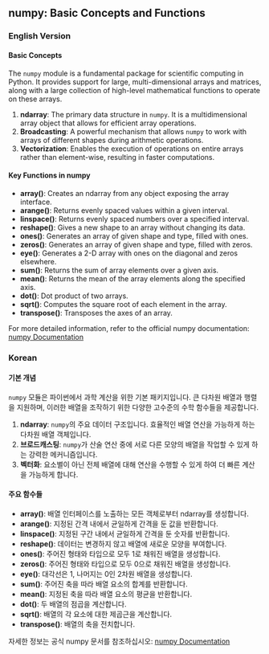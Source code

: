 ## numpy: Basic Concepts and Functions

### English Version

#### Basic Concepts
The `numpy` module is a fundamental package for scientific computing in Python. It provides support for large, multi-dimensional arrays and matrices, along with a large collection of high-level mathematical functions to operate on these arrays.

1. **ndarray**: The primary data structure in `numpy`. It is a multidimensional array object that allows for efficient array operations.
2. **Broadcasting**: A powerful mechanism that allows `numpy` to work with arrays of different shapes during arithmetic operations.
3. **Vectorization**: Enables the execution of operations on entire arrays rather than element-wise, resulting in faster computations.

#### Key Functions in numpy
- **array()**: Creates an ndarray from any object exposing the array interface.
- **arange()**: Returns evenly spaced values within a given interval.
- **linspace()**: Returns evenly spaced numbers over a specified interval.
- **reshape()**: Gives a new shape to an array without changing its data.
- **ones()**: Generates an array of given shape and type, filled with ones.
- **zeros()**: Generates an array of given shape and type, filled with zeros.
- **eye()**: Generates a 2-D array with ones on the diagonal and zeros elsewhere.
- **sum()**: Returns the sum of array elements over a given axis.
- **mean()**: Returns the mean of the array elements along the specified axis.
- **dot()**: Dot product of two arrays.
- **sqrt()**: Computes the square root of each element in the array.
- **transpose()**: Transposes the axes of an array.

For more detailed information, refer to the official numpy documentation: [numpy Documentation](https://numpy.org/doc/)

### Korean

#### 기본 개념
`numpy` 모듈은 파이썬에서 과학 계산을 위한 기본 패키지입니다. 큰 다차원 배열과 행렬을 지원하며, 이러한 배열을 조작하기 위한 다양한 고수준의 수학 함수들을 제공합니다.

1. **ndarray**: `numpy`의 주요 데이터 구조입니다. 효율적인 배열 연산을 가능하게 하는 다차원 배열 객체입니다.
2. **브로드캐스팅**: `numpy`가 산술 연산 중에 서로 다른 모양의 배열을 작업할 수 있게 하는 강력한 메커니즘입니다.
3. **벡터화**: 요소별이 아닌 전체 배열에 대해 연산을 수행할 수 있게 하여 더 빠른 계산을 가능하게 합니다.

#### 주요 함수들
- **array()**: 배열 인터페이스를 노출하는 모든 객체로부터 ndarray를 생성합니다.
- **arange()**: 지정된 간격 내에서 균일하게 간격을 둔 값을 반환합니다.
- **linspace()**: 지정된 구간 내에서 균일하게 간격을 둔 숫자를 반환합니다.
- **reshape()**: 데이터는 변경하지 않고 배열에 새로운 모양을 부여합니다.
- **ones()**: 주어진 형태와 타입으로 모두 1로 채워진 배열을 생성합니다.
- **zeros()**: 주어진 형태와 타입으로 모두 0으로 채워진 배열을 생성합니다.
- **eye()**: 대각선은 1, 나머지는 0인 2차원 배열을 생성합니다.
- **sum()**: 주어진 축을 따라 배열 요소의 합계를 반환합니다.
- **mean()**: 지정된 축을 따라 배열 요소의 평균을 반환합니다.
- **dot()**: 두 배열의 점곱을 계산합니다.
- **sqrt()**: 배열의 각 요소에 대한 제곱근을 계산합니다.
- **transpose()**: 배열의 축을 전치합니다.

자세한 정보는 공식 numpy 문서를 참조하십시오: [numpy Documentation](https://numpy.org/doc/)
